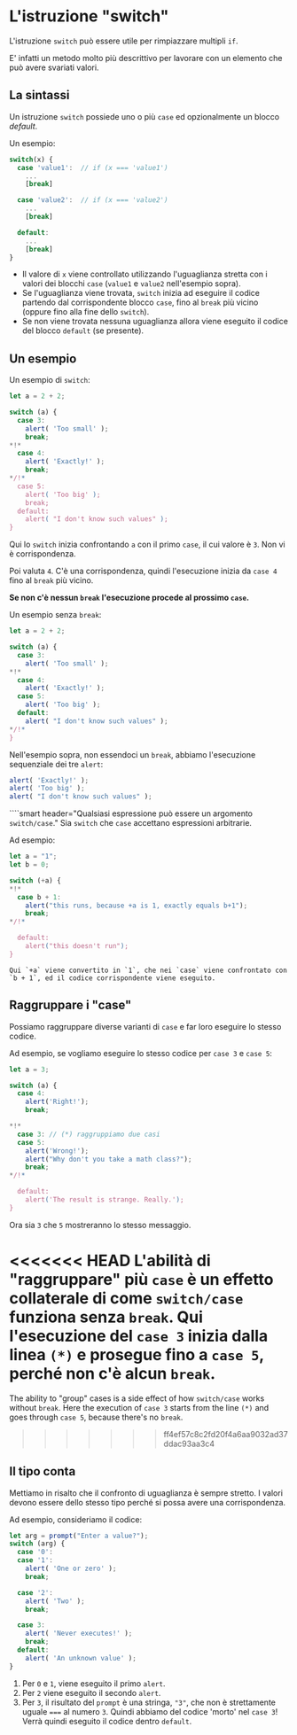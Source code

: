 # L'istruzione "switch"

L'istruzione `switch` può essere utile per rimpiazzare multipli `if`.

E' infatti un metodo molto più descrittivo per lavorare con un elemento che può avere svariati valori.

## La sintassi

Un istruzione `switch` possiede uno o più `case` ed opzionalmente un blocco *default*.

Un esempio:

```js no-beautify
switch(x) {
  case 'value1':  // if (x === 'value1')
    ...
    [break]

  case 'value2':  // if (x === 'value2')
    ...
    [break]

  default:
    ...
    [break]
}
```

- Il valore di `x` viene controllato utilizzando l'uguaglianza stretta con i valori dei blocchi `case` (`value1` e `value2` nell'esempio sopra).
- Se l'uguaglianza viene trovata, `switch` inizia ad eseguire il codice partendo dal corrispondente blocco `case`, fino al `break` più vicino (oppure fino alla fine dello `switch`).
- Se non viene trovata nessuna uguaglianza allora viene eseguito il codice del blocco `default` (se presente).

## Un esempio

Un esempio di `switch`:

```js run
let a = 2 + 2;

switch (a) {
  case 3:
    alert( 'Too small' );
    break;
*!*
  case 4:
    alert( 'Exactly!' );
    break;
*/!*
  case 5:
    alert( 'Too big' );
    break;
  default:
    alert( "I don't know such values" );
}
```

Qui lo `switch` inizia confrontando `a` con il primo `case`, il cui valore è `3`. Non vi è corrispondenza.

Poi valuta `4`. C'è una corrispondenza, quindi l'esecuzione inizia da `case 4` fino al `break` più vicino.

**Se non c'è nessun `break` l'esecuzione procede al prossimo `case`.**

Un esempio senza `break`:

```js run
let a = 2 + 2;

switch (a) {
  case 3:
    alert( 'Too small' );
*!*
  case 4:
    alert( 'Exactly!' );
  case 5:
    alert( 'Too big' );
  default:
    alert( "I don't know such values" );
*/!*
}
```

Nell'esempio sopra, non essendoci un `break`, abbiamo l'esecuzione sequenziale dei tre `alert`:

```js
alert( 'Exactly!' );
alert( 'Too big' );
alert( "I don't know such values" );
```

````smart header="Qualsiasi espressione può essere un argomento `switch/case`."
Sia `switch` che `case` accettano espressioni arbitrarie.

Ad esempio:

```js run
let a = "1";
let b = 0;

switch (+a) {
*!*
  case b + 1:
    alert("this runs, because +a is 1, exactly equals b+1");
    break;
*/!*

  default:
    alert("this doesn't run");
}
```
```
Qui `+a` viene convertito in `1`, che nei `case` viene confrontato con `b + 1`, ed il codice corrispondente viene eseguito. 
``` 

## Raggruppare i "case"

Possiamo raggruppare diverse varianti di `case` e far loro eseguire lo stesso codice.

Ad esempio, se vogliamo eseguire lo stesso codice per `case 3` e `case 5`:

```js run no-beautify
let a = 3;

switch (a) {
  case 4:
    alert('Right!');
    break;

*!*
  case 3: // (*) raggruppiamo due casi
  case 5:
    alert('Wrong!');
    alert("Why don't you take a math class?");
    break;
*/!*

  default:
    alert('The result is strange. Really.');
}
```

Ora sia `3` che `5` mostreranno lo stesso messaggio.

<<<<<<< HEAD
L'abilità di "raggruppare" più `case` è un effetto collaterale di come `switch/case` funziona senza `break`. Qui l'esecuzione del `case 3` inizia dalla linea `(*)` e prosegue fino a `case 5`, perché non c'è alcun `break`.
=======
The ability to "group" cases is a side effect of how `switch/case` works without `break`. Here the execution of `case 3` starts from the line `(*)` and goes through `case 5`, because there's no `break`.
>>>>>>> ff4ef57c8c2fd20f4a6aa9032ad37ddac93aa3c4

## Il tipo conta

Mettiamo in risalto che il confronto di uguaglianza è sempre stretto. I valori devono essere dello stesso tipo perché si possa avere una corrispondenza.

Ad esempio, consideriamo il codice:

```js run
let arg = prompt("Enter a value?");
switch (arg) {
  case '0':
  case '1':
    alert( 'One or zero' );
    break;

  case '2':
    alert( 'Two' );
    break;

  case 3:
    alert( 'Never executes!' );
    break;
  default:
    alert( 'An unknown value' );
}
```

1. Per `0` e `1`, viene eseguito il primo `alert`.
2. Per `2` viene eseguito il secondo `alert`.
3. Per `3`, il risultato del `prompt` è una stringa, `"3"`, che non è strettamente uguale `===` al numero `3`. Quindi abbiamo del codice 'morto' nel `case 3`! Verrà quindi eseguito il codice dentro `default`.
